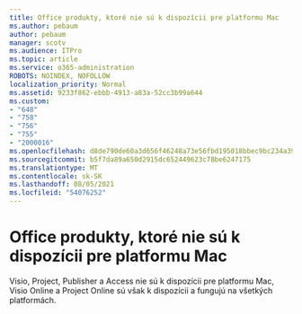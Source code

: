 ```yaml
---
title: Office produkty, ktoré nie sú k dispozícii pre platformu Mac
ms.author: pebaum
author: pebaum
manager: scotv
ms.audience: ITPro
ms.topic: article
ms.service: o365-administration
ROBOTS: NOINDEX, NOFOLLOW
localization_priority: Normal
ms.assetid: 9233f862-ebbb-4913-a83a-52cc3b99a644
ms.custom:
- "648"
- "758"
- "756"
- "755"
- "2000016"
ms.openlocfilehash: d8de790de60a3d656f46248a73e56fbd195018bbec9bc234a39bca5a162e9b21
ms.sourcegitcommit: b5f7da89a650d2915dc652449623c78be6247175
ms.translationtype: MT
ms.contentlocale: sk-SK
ms.lasthandoff: 08/05/2021
ms.locfileid: "54076252"
---
```

# <a name="office-products-not-available-for-the-mac-platform"></a>Office produkty, ktoré nie sú k dispozícii pre platformu Mac

Visio, Project, Publisher a Access nie sú k dispozícii pre platformu Mac, Visio Online a Project Online sú však k dispozícii a fungujú na všetkých platformách.
  